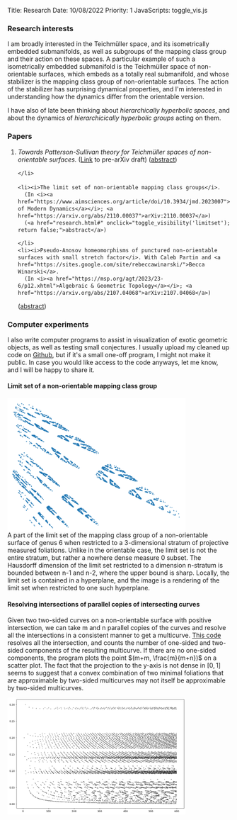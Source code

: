 Title: Research
Date: 10/08/2022
Priority: 1
JavaScripts: toggle_vis.js

### Research interests
  I am broadly interested in the Teichmüller space, and its isometrically embedded submanifolds, as well as
	subgroups of the mapping class group and their action on these spaces. A particular example of such a
	isometrically embedded submanifold is the Teichmüller space of non-orientable surfaces, which embeds as a
	totally real submanifold, and whose stabilizer is the mapping class group of non-orientable surfaces. The
	action of the stabilizer has surprising dynamical properties, and I'm interested in understanding how the
	dynamics differ from the orientable version.

I have also of late been thinking about *hierarchically hyperbolic spaces*, and about the dynamics of *hierarchicically hyperbolic groups* acting on them.

### Papers

<ol reversed>
	<li>
	<i>Towards Patterson-Sullivan theory for Teichmüller spaces of non-orientable surfaces.</i> (<a href="https://sayantangkhan.github.io/geodesics-in-thin-part/statistical-convex-cocompactness.pdf">Link</a> to pre-arXiv draft)
(<a href="research.html#" onclick="toggle_visibility('statconvex'); return false;">abstract</a>)
<div id="statconvex" style="display:none">
  We show that a finite volume deformation retract
  <span
class="math inline">𝒯<sub><em>ε</em><sub><em>t</em></sub></sub><sup>−</sup>(𝒩<sub><em>g</em></sub>)/MCG(𝒩<sub><em>g</em></sub>)</span>
of the moduli space of non-orientable surface
<span class="math inline">ℳ(𝒩<sub><em>g</em></sub>)</span>
behaves like the convex core of
<span class="math inline">ℳ(𝒩<sub><em>g</em></sub>)</span>,
despite not even being quasi-convex.
  Moreover, we show that geodesics in the convex core leave compact regions with exponentially low probabilities, showing that the action of
  <span class="math inline">MCG(𝒩<sub><em>g</em></sub>)</span>
  on
  <span
class="math inline">𝒯<sub><em>ε</em><sub><em>t</em></sub></sub><sup>−</sup>(𝒩<sub><em>g</em></sub>)/MCG(𝒩<sub><em>g</em></sub>)</span>
  is statistically convex-cocompact.
  In combination with recent results of Coulon, Gekhtman, Ma, Tapie, and Yang, this leads to the construction of a finite geodesic flow invariant measure for Teichmüller spaces of non-orientable surfaces, with respect to which the geodesic flow is mixing.
<br>
</div>

	</li>

	<li><i>The limit set of non-orientable mapping class groups</i>.
	  (In <i><a href="https://www.aimsciences.org/article/doi/10.3934/jmd.2023007">Journal of Modern Dynamics</a></i>; <a href="https://arxiv.org/abs/2110.00037">arXiv:2110.00037</a>)
	  (<a href="research.html#" onclick="toggle_visibility('limitset'); return false;">abstract</a>)
<div id="limitset" style="display:none">
	We provide evidence both for and against a conjectural analogy between geometrically finite infinite
	covolume Fuchsian groups and the mapping class group of compact non-orientable surfaces. In the positive
	direction, we show the complement of the limit set is open and dense. Moreover, we show that the limit set
	of the mapping class group contains the set of uniquely ergodic foliations and is contained in the set of
	all projective measured foliations not containing any one-sided leaves, establishing large parts of a
	conjecture of Gendulphe. In the negative direction, we show that a conjectured convex core is not even
	quasi-convex, in contrast with the geometrically finite setting.
<br>
</div>

	</li>
	<li><i>Pseudo-Anosov homeomorphisms of punctured non-orientable surfaces with small stretch factor</i>. With Caleb Partin and <a href="https://sites.google.com/site/rebeccawinarski/">Becca
	Winarski</a>.
	  (In <i><a href="https://msp.org/agt/2023/23-6/p12.xhtml">Algebraic & Geometric Topology</a></i>; <a href="https://arxiv.org/abs/2107.04068">arXiv:2107.04068</a>)
(<a href="research.html#" onclick="toggle_visibility('fiberedfaces'); return false;">abstract</a>)
<div id="fiberedfaces" style="display:none">
  We prove that in the non-orientable setting, the minimal stretch factor of a pseudo-Anosov homeomorphism of
  a surface of genus g with a fixed number of punctures is asymptotically on the order of 1/g.
  Our result adapts the work of Yazdi to non-orientable surfaces.  We include the details of Thurston's theory
  of fibered faces for non-orientable 3-manifolds.
<br>
</div>
	</li>
  </ol>

### Computer experiments

I also write computer programs to assist in visualization of exotic geometric
objects, as well as testing small conjectures.  I usually upload my cleaned up code
on [Github](https://github.com/sayantangkhan), but if it's a small one-off program, I might not
make it public. In case you would like access to the code anyways, let me know, and I will be happy to share it.

#### Limit set of a non-orientable mapping class group

  <div>
	  <img id="limit-set-picture" src="../images/research_page/boundary_cropped.png" alt="limit-set-picture" style="max-width:80%;" align="center">
	</div>
 A part of the limit set of the mapping class group of a non-orientable surface of genus 6
  when restricted to a 3-dimensional stratum of projective measured foliations.  Unlike in
  the orientable case, the limit set is not the entire stratum, but rather a nowhere dense
  measure 0 subset.  The Hausdorff dimension of the limit set restricted to a dimension
  n-stratum is bounded between n-1 and n-2, where the upper bound is sharp.  Locally,
  the limit set is contained in a hyperplane, and the image is a rendering of the limit set
  when restricted to one such hyperplane.

#### Resolving intersections of parallel copies of intersecting curves

Given two two-sided curves on a
non-orientable surface with positive intersection, we can take m and n parallel copies of the curves
and resolve all the intersections in a consistent manner to get a multicurve.
[This code](https://github.com/sayantangkhan/counting-components) resolves all the intersection, and counts the number of one-sided
and two-sided components of the resulting multicurve.
If there are no one-sided components, the program plots the point $(m+m, \frac{m}{m+n})$ on a scatter plot.
The fact that the projection to the y-axis is not dense in $[0,1]$ seems to suggest that a convex combination of two minimal foliations that are
approximable by two-sided multicurves may not itself be approximable by two-sided multicurves.
<div>
	<img id="scatter-plot-picture" src="../images/research_page/scatter-plot.png" alt="scatter-plot-picture" style="max-width:80%;" align="center">
</div>
